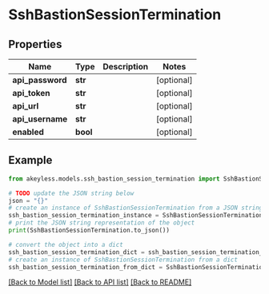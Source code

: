 # SshBastionSessionTermination


## Properties

Name | Type | Description | Notes
------------ | ------------- | ------------- | -------------
**api_password** | **str** |  | [optional] 
**api_token** | **str** |  | [optional] 
**api_url** | **str** |  | [optional] 
**api_username** | **str** |  | [optional] 
**enabled** | **bool** |  | [optional] 

## Example

```python
from akeyless.models.ssh_bastion_session_termination import SshBastionSessionTermination

# TODO update the JSON string below
json = "{}"
# create an instance of SshBastionSessionTermination from a JSON string
ssh_bastion_session_termination_instance = SshBastionSessionTermination.from_json(json)
# print the JSON string representation of the object
print(SshBastionSessionTermination.to_json())

# convert the object into a dict
ssh_bastion_session_termination_dict = ssh_bastion_session_termination_instance.to_dict()
# create an instance of SshBastionSessionTermination from a dict
ssh_bastion_session_termination_from_dict = SshBastionSessionTermination.from_dict(ssh_bastion_session_termination_dict)
```
[[Back to Model list]](../README.md#documentation-for-models) [[Back to API list]](../README.md#documentation-for-api-endpoints) [[Back to README]](../README.md)


